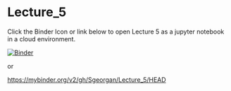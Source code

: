 # Lecture_5

Click the Binder Icon or link below to open Lecture 5 as a jupyter notebook in a cloud environment.

[![Binder](https://mybinder.org/badge_logo.svg)](https://mybinder.org/v2/gh/Sgeorgan/Lecture_5/HEAD)

or

https://mybinder.org/v2/gh/Sgeorgan/Lecture_5/HEAD
